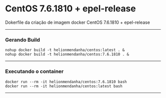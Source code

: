 # CentOS 7.6.1810 + epel-release
Dokerfile da criação de imagem docker CentOS 7.6.1810 + epel-release

*********
### Gerando Build
```
nohup docker build -t helionmendanha/centos:latest . &
nohup docker build -t helionmendanha/centos:7.6.1810 . &
```

*********
### Executando o container
```
docker run --rm -it helionmendanha/centos:7.6.1810 bash
docker run --rm -it helionmendanha/centos:latest bash
```
*********